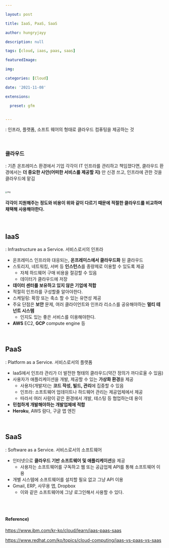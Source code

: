 ```yaml
---

layout: post

title: IaaS, PaaS, SaaS

author: hungryjayy

description: null

tags: [cloud, iaas, paas, saas]

featuredImage: 

img: 

categories: [Cloud]

date: '2021-11-08'

extensions:

  preset: gfm


---
```


: 인프라, 플랫폼, 소프트 웨어의 형태로 클라우드 컴퓨팅을 제공하는 것

<br>

### 클라우드

: 기존 온프레미스 환경에서 기업 각각이 IT 인프라를 관리하고 책임졌다면, 클라우드 환경에서는 **더 중요한 사안(어떠한 서비스를 제공할 지)** 만 신경 쓰고, 인프라에 관한 것을 클라우드에 맡김

<br>

<img src="https://www.redhat.com/cms/managed-files/iaas-paas-saas-diagram5.1-1638x1046.png" alt="img" style="zoom:40%;" /> 



#### 각각이 지원해주는 정도와 비용이 위와 같이 다르기 때문에 적절한 클라우드를 비교하며 채택해 사용해야한다.

<br>

## IaaS

: Infrastructure as a Service. 서비스로서의 인프라

* 온프레미스 인프라와 대응되는, **온프레미스에서 클라우드화** 된 클라우드
* 스토리지, 네트워킹, 서버 등 **인스턴스**를 종량제로 이용할 수 있도록 제공
  * 자체 하드웨어 구매 비용을 절감할 수 있음
  * 데이터가 클라우드에 저장
* **데이터 센터를 보유하고 있지 않은 기업에 적합**
* 적절히 인프라를 구성할줄 알아야한다.
* 스케일링: 확장 또는 축소 할 수 있는 유연성 제공
* 주요 단점은 **보안** 문제, 여러 클라이언트와 인프라 리소스를 공유해야하는 **멀티 테넌트 시스템**
  * 인지도 있는 좋은 서비스를 이용해야한다.
* **AWS** EC2, **GCP** compute engine 등

<br>

## PaaS

: Platform as a Service. 서비스로서의 플랫폼

* IaaS에서 인프라 관리가 더 발전한 형태의 클라우드(약간 정의가 까다로울 수 있음)
* 사용자가 애플리케이션을 개발, 제공할 수 있는 **가상화 환경**을 제공
  * 사용자(개발자)는 **코드 작성, 빌드, 관리**에 집중할 수 있음
  * 인프라: 소프트웨어 업데이트나 하드웨어 관리는 제공업체에서 제공
  * 따라서 여러 사람이 같은 환경에서 개발, 테스팅 등 협업하는데 용이
* **민첩하게 개발해야하는 개발업체에 적합**
* **Heroku**, AWS 람다, 구글 앱 엔진

<br>

## SaaS

: Software as a Service. 서비스로서의 소프트웨어

* 인터넷으로 **클라우드 기반 소프트웨어 및 애플리케이션**을 제공
  * 사용자는 소프트웨어를 구독하고 웹 또는 공급업체 API를 통해 소프트웨어 이용
* 개별 시스템에 소프트웨어를 설치할 필요 없고 그냥 API 이용
* Gmail, ERP, 사무용 앱, Dropbox
  * 이와 같은 소프트웨어에 그냥 로그인해서 사용할 수 있다.

<br>

<br>

#### Reference)

https://www.ibm.com/kr-ko/cloud/learn/iaas-paas-saas

https://www.redhat.com/ko/topics/cloud-computing/iaas-vs-paas-vs-saas